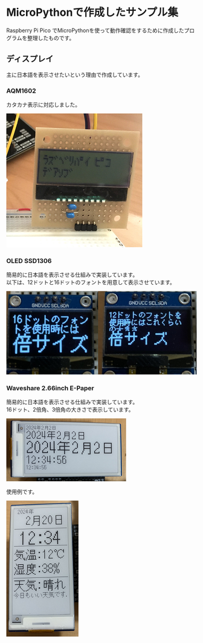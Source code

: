 # MicroPythonで作成したサンプル集
Raspberry Pi Pico でMicroPythonを使って動作確認をするために作成したプログラムを整理したものです。

## ディスプレイ

主に日本語を表示させたいという理由で作成しています。

### AQM1602
カタカナ表示に対応しました。<br>


![aqm1602](img/aqm1602_1.png)

### OLED SSD1306
簡易的に日本語を表示させる仕組みで実装しています。<br>
以下は、12ドットと16ドットのフォントを用意して表示させています。

![ssd1306](img/ssd1306_1.png)


### Waveshare 2.66inch E-Paper
簡易的に日本語を表示させる仕組みで実装しています。<br>
16ドット、2倍角、3倍角の大きさで表示しています。

![epd266](img/epd266_1.png)


使用例です。<br>

![epd266](img/epd266_2.png)




